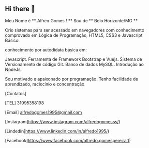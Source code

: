 ## Hi there 👋

Meu Nome é ** Alfreo Gomes ! ** Sou de ** Belo Horizonte/MG **

Crio sistemas para ser acessado em navegadores com conhecimento comprovado em Lógica de Programação, HTML5, CSS3 e Javascript Básico.

conhecimento por autodidata básica em:

Javascript.
Ferramenta de Framework Bootstrap e Vuejs.
Sistema de Versionamento de código Git.
Banco de dados MySQL.
Introdução ao NodeJs.

Sou motivado e apaixonado por programação. Tenho facilidade de aprendizado, raciocínio e concentração.             
          
          
[Contatos]


[TEL] 31995358198

[Email] alfredogomes1995@gmail.com

[Instagram]https://www.instagram.com/alfredogomesss/)

[Lindedin]https://www.linkedin.com/in/alfredo1995/)

[Facebook]https://www.facebook.com/alfredo.gomespereira.1)

